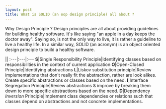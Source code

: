 ```yaml
---
layout: post
title: What is SOLID (an oop design principle) all about ?
---
```


Why Design Principle ? Design principles are all about providing guidelines for building healthy software. It's like saying "an apple in a day keeps the doctor away".
Saying so, is not the only way to live, it is rather a guideline to live a healthy life. In a similar way, SOLID (an acronym) is an object oriented design principle to build a healthy
software.  

||
:---|:---|:---
**S**|Single Responsibility Principle|Identifying classes based on responsibilities in the context of current application
**O**|Open-Closed Principle|Identifying abstractions
**L**|Liskov substitution principle|Review implementations that don't really fit the abstraction, rather are look alikes. Create specific abstractions or classes based on the need.
**I**|Interface Segregation Principle|Review abstractions & improve by breaking them down to more specific abstractions based on the need.
**D**|Dependency *Inversion* Principle|Implement class dependencies or relations such that classes depend on abstractions and not concrete implementations.
